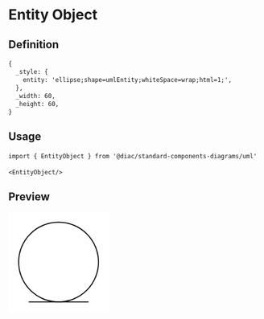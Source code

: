 # Entity Object

## Definition

```
{
  _style: { 
    entity: 'ellipse;shape=umlEntity;whiteSpace=wrap;html=1;',
  },
  _width: 60,
  _height: 60,
}
```

## Usage

```
import { EntityObject } from '@diac/standard-components-diagrams/uml'

<EntityObject/>
```

## Preview

<img src="./entity-object.png" width="200"/>

